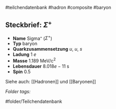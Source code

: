 #teilchendatenbank  #hadron  #composite  #baryon 
## Steckbrief: $\Sigma^+$


- **Name** Sigma⁺ ($\Sigma^+$)
- **Typ** baryon
- **Quarkzusammensetzung** $u$, $u$, $s$
- **Ladung** 1 $e$
- **Masse** 1.189 MeV/c$^2$
- **Lebensdauer** $8.018e-11$ s
- **Spin** 0.5



Siehe auch:  [[Hadronen]] und [[Baryonen]]




 *Folder tags:*

#folder/Teilchendatenbank